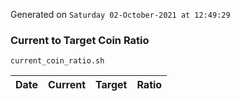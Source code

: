 Generated on `Saturday 02-October-2021 at 12:49:29`

### Current to Target Coin Ratio
`current_coin_ratio.sh`

Date|Current|Target|Ratio
---|---|---|---
